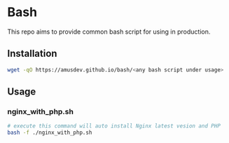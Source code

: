 # Bash
This repo aims to provide common bash script for using in production.  

## Installation
```bash
wget -qO https://amusdev.github.io/bash/<any bash script under usage> | bash
```

## Usage
### nginx_with_php.sh
```bash
# execute this command will auto install Nginx latest vesion and PHP
bash -f ./nginx_with_php.sh
```
